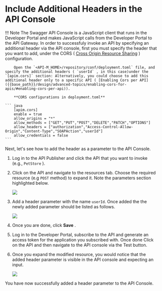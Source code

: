 # Include Additional Headers in the API Console




!!! Note
        The Swagger API Console is a JavaScript client that runs in the Developer Portal and makes JavaScript calls from the Developer Portal to the API Gateway. In order to successfuly invoke an API by specifying an additional header via the API console, first you must specify the header that you want to add, under the CORS ( [Cross Origin Resource Sharing](https://developer.mozilla.org/en-US/docs/Web/HTTP/CORS) ) configuration.


        Open the `<API-M_HOME>/repository/conf/deployment.toml` file, and specify the additional headers ( `userId` , in this case)under the `[apim.cors]` section: Alternatively, you could choose to add this additional header only to a specific API ( [Enabling Cors per API]({{base_path}}/design/advanced-topics/enabling-cors-for-apis/#enabling-cors-per-api)).

        **CORS configurations in deployment.toml**

    ``` java
        [apim.cors]
        enable = true
        allow_origins = "*"
        allow_methods = ["GET","PUT","POST","DELETE","PATCH","OPTIONS"]
        allow_headers = ["authorization","Access-Control-Allow-Origin","Content-Type","SOAPAction","userId"]
        allow_credentials = false
    ```


Next, let's see how to add the header as a parameter to the API Console.

1.  Log in to the API Publisher and click the API that you want to invoke (e.g., `PetStore` ).
2.  Click on the API and navigate to the resources tab. Choose the required resource (e.g `POST` method) to expand it. Note the parameters section highlighted below.

    ![]({{base_path}}/assets/img/learn/resource-parameters.png)

3.  Add a header parameter with the name `userId`. Once added the the newly added parameter should be listed as follows.

    ![]({{base_path}}/assets/img/learn/add-header-parameter.png)

4.  Once you are done, click **Save** .

5.  Log in to the Developer Portal, subscribe to the API and generate an access token for the application you subscribed with. Once done Click on the API and then navigate to the API console via the Test button.
    
8.  Once you expand the modified resource, you would notice that the added header parameter is visible in the API console and expecting an input.

    ![]({{base_path}}/assets/img/learn/header-parameter-api-console.png)

   
You have now successfully added a header parameter to the API Console.




